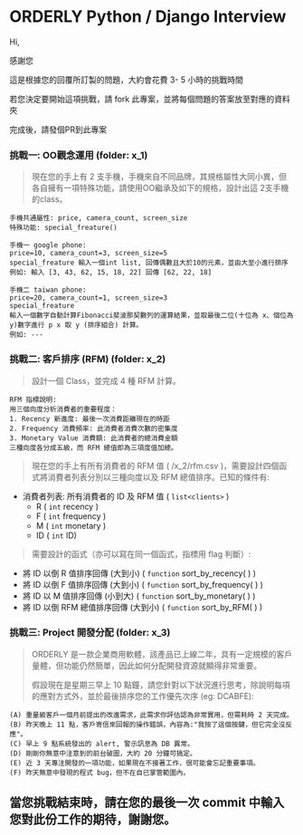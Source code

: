 # ORDERLY Python / Django Interview

Hi,

感謝您

這是根據您的回覆所訂製的問題，大約會花費 3- 5 小時的挑戰時間

若您決定要開始這項挑戰，請 fork 此專案，並將每個問題的答案放至對應的資料夾

完成後，請發個PR到此專案

### 挑戰一: OO觀念運用 (folder: x_1)

> 現在您的手上有 2 支手機，手機來自不同品牌，其規格屬性大同小異，但各自擁有一項特殊功能，請使用OO繼承及如下的規格，設計出這 2支手機的class。

```
手機共通屬性: price, camera_count, screen_size
特殊功能: special_freature() 

手機一 google phone:
price=10, camera_count=3, screen_size=5
special_freature 輸入一個int list, 回傳偶數且大於10的元素，並由大至小進行排序
例如: 輸入 [3, 43, 62, 15, 18, 22] 回傳 [62, 22, 18]

手機二 taiwan phone:
price=20, camera_count=1, screen_size=3
special_freature
輸入一個數字自動計算Fibonacci斐波那契數列的運算結果，並取最後二位(十位為 x、個位為 y)數字進行 p x 取 y (排序組合) 計算。
例如: ---

```

### 挑戰二: 客戶排序 (RFM) (folder: x_2)
> 設計一個 Class，並完成 4 種 RFM 計算。 

```
RFM 指標說明:
用三個向度分析消費者的重要程度：
1. Recency 新進度: 最後一次消費距離現在的時距
2. Frequency 消費頻率: 此消費者消費次數的密集度
3. Monetary Value 消費額: 此消費者的總消費金額
三種向度各分成五級，而 RFM 總值即為三項度值加總。
```

> 現在您的手上有所有消費者的 RFM 值 ( /x_2/rfm.csv )，需要設計四個函式將消費者列表分別以三種向度以及 RFM 總值排序。已知的條件有: 
- 消費者列表: 所有消費者的 ID 及 RFM 值 ( `list<clients>` )
  - R ( `int` recency )
  - F ( `int` frequency )
  - M ( `int` monetary )
  - ID ( `int` ID)

> 需要設計的函式（亦可以寫在同一個函式，指標用 flag 判斷）: 
- 將 ID 以倒 R 值排序回傳 (大到小) ( `function` sort_by_recency( ) )
- 將 ID 以倒 F 值排序回傳 (大到小) ( `function` sort_by_frequency( ) )
- 將 ID 以 M 值排序回傳 (小到大) ( `function` sort_by_monetary( ) )
- 將 ID 以倒 RFM 總值排序回傳 (大到小) ( `function` sort_by_RFM( ) )


### 挑戰三: Project 開發分配 (folder: x_3)
> ORDERLY 是一款企業商用軟體，該產品已上線二年，具有一定規模的客戶量體，但功能仍然簡單，因此如何分配開發資源就顯得非常重要。
> 
> 假設現在是星期三早上 10 點鐘，請您針對以下狀況進行思考，除說明每項的應對方式外，並於最後排序您的工作優先次序 (eg: DCABFE):
```
(A) 重量級客戶一個月前提出的改進需求，此需求你評估認為非常實用，但需耗時 2 天完成。
(B) 昨天晚上 11 點，客戶寄信來回報的操作錯誤，內容為:"我按了這個按鍵，但它完全沒反應"。
(C) 早上 9 點系統發出的 alert, 警示訊息為 DB 異常。
(D) 剛剛你無意中注意到的前台破圖，大約 20 分鐘可搞定。
(E) 近 3 天專注開發的一項功能，如果現在不接著工作，很可能會忘記重要事項。
(F) 昨天無意中發現的程式 bug，但不在自已掌管範圍內。
````


## 當您挑戰結束時，請在您的最後一次 commit 中輸入您對此份工作的期待，謝謝您。

